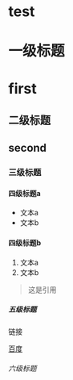 # test

# 一级标题
# first

## 二级标题
## second

### 三级标题

#### 四级标题a

- 文本a
- 文本b

#### 四级标题b

1. 文本a
2. 文本b


> 这是引用

##### 五级标题

链接

[百度](https://www.baidu.com/)

###### 六级标题
